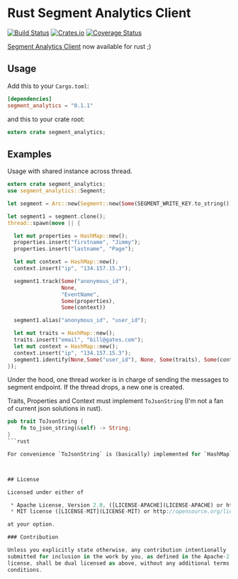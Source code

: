 Rust Segment Analytics Client
==========

[![Build Status](https://travis-ci.org/aagahi/rust-segment-analytics.svg?branch=master)](https://travis-ci.org/aagahi/rust-segment-analytics)
[![Crates.io](https://img.shields.io/crates/v/segment_analytics.svg?style=flat)](https://crates.io/crates/segment_analytics)
[![Coverage Status](https://coveralls.io/repos/github/aagahi/rust-segment-analytics/badge.svg?branch=master)](https://coveralls.io/github/aagahi/rust-segment-analytics?branch=master)


[Segment Analytics Client](https://www.segment.com/) now available for rust ;)


## Usage

Add this to your `Cargo.toml`:

```toml
[dependencies]
segment_analytics = "0.1.1"
```

and this to your crate root:

```rust
extern crate segment_analytics;
```

## Examples

Usage with shared instance across thread.

```rust
extern crate segment_analytics;
use segment_analytics::Segment;

let segment = Arc::new(Segment::new(Some(SEGMENT_WRITE_KEY.to_string())));

let segment1 = segment.clone();
thread::spawn(move || {

  let mut properties = HashMap::new();
  properties.insert("firstname", "Jimmy");
  properties.insert("lastname", "Page");

  let mut context = HashMap::new();
  context.insert("ip", "134.157.15.3");

  segment1.track(Some("anonymous_id"),
                 None,
                 "EventName",
                 Some(properties),
                 Some(context))

  segment1.alias("anonymous_id", "user_id");

  let mut traits = HashMap::new();
  traits.insert("email", "bill@gates.com");
  let mut context = HashMap::new();
  context.insert("ip", "134.157.15.3");
  segment1.identify(None,Some("user_id"), None, Some(traits), Some(context));
});
```

Under the hood, one thread worker is in charge of sending the messages to segment endpoint. If the thread drops, a new one is created.


Traits, Properties and Context must implement `ToJsonString` (I'm not a fan of current json solutions in rust).

```rust
pub trait ToJsonString {
    fn to_json_string(&self) -> String;
}
```rust

For convenience `ToJsonString` is (basically) implemented for `HashMap`.



## License

Licensed under either of

 * Apache License, Version 2.0, ([LICENSE-APACHE](LICENSE-APACHE) or http://www.apache.org/licenses/LICENSE-2.0)
 * MIT license ([LICENSE-MIT](LICENSE-MIT) or http://opensource.org/licenses/MIT)

at your option.

### Contribution

Unless you explicitly state otherwise, any contribution intentionally
submitted for inclusion in the work by you, as defined in the Apache-2.0
license, shall be dual licensed as above, without any additional terms or
conditions.
